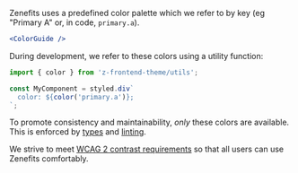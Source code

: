 Zenefits uses a predefined color palette which we refer to by key (eg "Primary A" or, in code, `primary.a`).

```jsx noeditor
<ColorGuide />
```

During development, we refer to these colors using a utility function:

```js static
import { color } from 'z-frontend-theme/utils';

const MyComponent = styled.div`
  color: ${color('primary.a')};
`;
```

To promote consistency and maintainability, _only_ these colors are available. This is enforced by [types](https://github.com/zenefits/z-frontend/components/theme/src/colors.ts) and [linting](https://github.com/zenefits/z-frontend/blob/master/.stylelintrc.js).

We strive to meet [WCAG 2 contrast requirements](https://www.w3.org/TR/WCAG20/#visual-audio-contrast) so that all users can use Zenefits comfortably.

